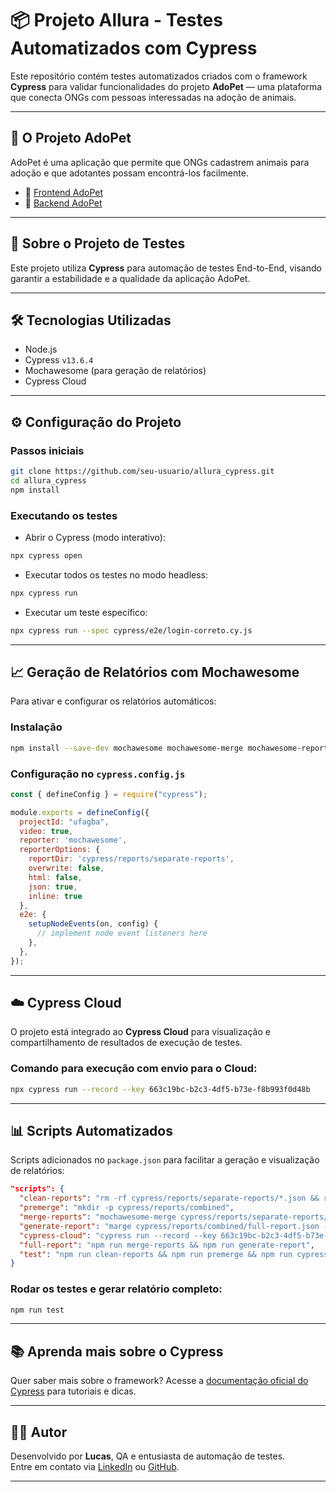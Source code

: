 # 📦 Projeto Allura - Testes Automatizados com Cypress

Este repositório contém testes automatizados criados com o framework **Cypress** para validar funcionalidades do projeto **AdoPet** — uma plataforma que conecta ONGs com pessoas interessadas na adoção de animais.

---

## 🐶 O Projeto AdoPet

AdoPet é uma aplicação que permite que ONGs cadastrem animais para adoção e que adotantes possam encontrá-los facilmente.

- 🔗 [Frontend AdoPet](https://adopet-frontend-cypress.vercel.app/)
- 🔗 [Backend AdoPet](https://adopet-api-i8qu.onrender.com/adotante/)

---

## 🧪 Sobre o Projeto de Testes

Este projeto utiliza **Cypress** para automação de testes End-to-End, visando garantir a estabilidade e a qualidade da aplicação AdoPet.

---

## 🛠️ Tecnologias Utilizadas

- Node.js
- Cypress `v13.6.4`
- Mochawesome (para geração de relatórios)
- Cypress Cloud

---

## ⚙️ Configuração do Projeto

### Passos iniciais

```bash
git clone https://github.com/seu-usuario/allura_cypress.git
cd allura_cypress
npm install
```

### Executando os testes

- Abrir o Cypress (modo interativo):

```bash
npx cypress open
```

- Executar todos os testes no modo headless:

```bash
npx cypress run
```

- Executar um teste específico:

```bash
npx cypress run --spec cypress/e2e/login-correto.cy.js
```

---

## 📈 Geração de Relatórios com Mochawesome

Para ativar e configurar os relatórios automáticos:

### Instalação

```bash
npm install --save-dev mochawesome mochawesome-merge mochawesome-report-generator
```

### Configuração no `cypress.config.js`

```js
const { defineConfig } = require("cypress");

module.exports = defineConfig({
  projectId: "ufagba",
  video: true,
  reporter: 'mochawesome',
  reporterOptions: {
    reportDir: 'cypress/reports/separate-reports',
    overwrite: false,
    html: false,
    json: true,
    inline: true
  },
  e2e: {
    setupNodeEvents(on, config) {
      // implement node event listeners here
    },
  },
});
```

---

## ☁️ Cypress Cloud

O projeto está integrado ao **Cypress Cloud** para visualização e compartilhamento de resultados de execução de testes.

### Comando para execução com envio para o Cloud:

```bash
npx cypress run --record --key 663c19bc-b2c3-4df5-b73e-f8b993f0d48b
```

---

## 📊 Scripts Automatizados

Scripts adicionados no `package.json` para facilitar a geração e visualização de relatórios:

```json
"scripts": {
  "clean-reports": "rm -rf cypress/reports/separate-reports/*.json && rm -f cypress/reports/combined/*.html",
  "premerge": "mkdir -p cypress/reports/combined",
  "merge-reports": "mochawesome-merge cypress/reports/separate-reports/*.json > cypress/reports/combined/full-report.json",
  "generate-report": "marge cypress/reports/combined/full-report.json -o cypress/reports/combined --inline --charts",
  "cypress-cloud": "cypress run --record --key 663c19bc-b2c3-4df5-b73e-f8b993f0d48b",
  "full-report": "npm run merge-reports && npm run generate-report",
  "test": "npm run clean-reports && npm run premerge && npm run cypress-cloud && npm run full-report"
}
```

### Rodar os testes e gerar relatório completo:

```bash
npm run test
```

---

## 📚 Aprenda mais sobre o Cypress

Quer saber mais sobre o framework? Acesse a [documentação oficial do Cypress](https://www.cypress.io/) para tutoriais e dicas.

---

## 👨‍💻 Autor

Desenvolvido por **Lucas**, QA e entusiasta de automação de testes.  
Entre em contato via [LinkedIn](#) ou [GitHub](#).

---